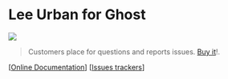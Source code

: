 # Lee Urban for Ghost

[<img src="https://i.imgur.com/AtTXdHk.jpg">](https://sellfy.com/p/G5kK)

> Customers place for questions and reports issues. [Buy it](https://sellfy.com/p/G5kK)!.

[[Online Documentation](https://kikobeats.github.io/yang)] [[Issues trackers](https://github.com/Kikobeats/yang/issues)]
